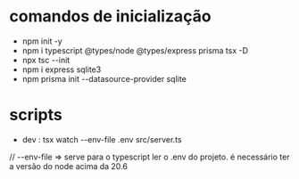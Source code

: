 # comandos de inicialização

- npm init -y
- npm i typescript @types/node @types/express prisma tsx -D
- npx tsc --init
- npm i express sqlite3 
- npm prisma init --datasource-provider sqlite

# scripts

- dev : tsx watch --env-file .env src/server.ts

// --env-file => serve para o typescript ler o .env do projeto. é necessário ter a versão do node acima da 20.6
